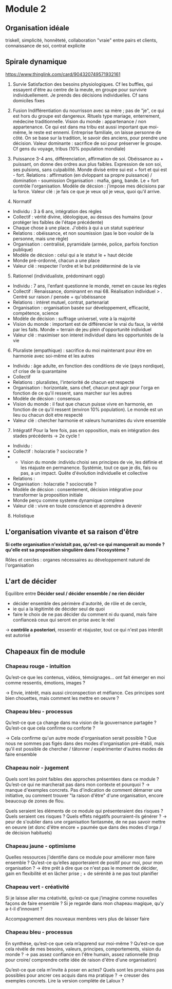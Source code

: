 # Module 2

## Organisation idéale

triskell, simplicité, honnêteté, collaboration "vraie" entre pairs et clients, connaissance de soi, contrat explicite

## Spirale dynamique

https://www.thinglink.com/card/904320749571932161

1. Survie
  Satisfaction des besoins physiologiques. Cf les buffles, qui essayent d'être au centre de la meute, en groupe pour survivre individuellement.
  Je prends des décisions individuelles.
  Cf sans domiciles fixes

2. Fusion
  Indifférentiation du nourrisson avec sa mère ; pas de "je", ce qui est hors du groupe est dangereux. Rituels type mariage, enterrement, médecine traditionnelle.
  Vision du monde : appartenance / non appartenance. Ce qui est dans ma tribu est aussi important que moi-même, le reste est ennemi.
  Entreprise familiale, on laisse personne de côté. On se base sur la tradition, le savoir des anciens, pour prendre une décision.
  Valeur dominante : sacrifice de soi pour préserver le groupe.
  Cf gens du voyage, tribus (10% population mondiale)

3. Puissance
  3-4 ans, différenciation, affirmation de soi.
  Obéissance au + puissant, on donne des ordres aux plus faibles.
  Expression de son soi, ses pulsions, sans culpabilité. Monde divisé entre sui est + fort et qui est - fort.
  Relations : affirmation (en dvloppant sa propre puissance) / domination - soumission
  Organisation : mafia, gang, bande. Le + fort contrôle l'organisation.
  Modèle de décsion : j'impose mes décisions par la force.
  Valeur clé : je fais ce que je veux qd je veux, quoi qu'il arrive.

4. Normatif
  - Individu : 3 à 6 ans, intégration des règles
  - Collectif : vérité divine, idéologique, au dessus des humains (pour protéger les faibles de l'étape précédente)
  - Chaque chose à une place. J'obéis à qui a un statut supérieur
  - Relations : obéissance, et non soumission (pas le bon vouloir de la personne, mais une règle)
  - Organisation : centralisé, pyramidale (armée, police, parfois fonction publique)
  - Modèle de décsion : celui qui a le statut le + haut décide
  - Monde pré-ordonné, chacun a une place
  - Valeur clé : respecter l'ordre et le but prédéterminé de la vie

5. Rationnel (individualiste, prédominant oggi)
  - Individu : 7 ans, l'enfant questionne le monde, remet en cause les règles
  - Collectif : Renaissance, dominannt en mai 68. Réalisation individuel > . Centré sur raison / pensée + qu'obéissance
  - Relations : intéret mutuel, contrat, partenariat
  - Organisation : organisation basée sur développement, efficacité, compétence, science
  - Modèle de décision : suffrage universel, vote à la majorité
  - Vision du monde : important est de différencier le vrai du faux, la vérité par les faits. Monde = terrain de jeu plein d'opportunité individuel
  - Valeur clé : maximiser son interet individuel dans les opportunités de la vie

6. Pluraliste (empathique) : sacrifice du moi maintenant pour être en harmonie avec soi-même et les autres
- Individu : âge adulte, en fonction des conditions de vie (pays nordique), cf crise de la quarantaine
- Collectif
- Relations : pluralistes, l'interiorité de chacun est respecté
- Organisation : horizontale, sans chef, chacun peut agir pour l'orga en fonction de ce qu'il ressent, sans marcher sur les autres
- Modèle de décsion : consensus
- Vision du monde : il faut que chacun puisse vivre en harmonie, en fonction de ce qu'il ressent (environ 10% population). Le monde est un lieu ou chacun doit etre respecté
- Valeur clé : chercher harmonie et valeurs humanistes du vivre ensemble

7. Intégratif
Pour la 1ere fois, pas en opposition, mais en intégration des stades précédents -> 2e cycle !
- Individu :
- Collectif : holacratie ? sociocratie ?
- - Vision du monde :individu choisi ses principes de vie, les définie et les réajuste en permanence. Systémie, tout ce que je dis, fais ou pas, a un impact. Quête d'évolution individuelle et collective
- Relations :
- Organisation : holacratie ? sociocratie ?
- Modèle de décsion : consentement, décision intégrative pour transformer la proposition initiale
- Monde perçu comme systeme dynamique complexe
- Valeur clé : vivre en toute conscience et apprendre à devenir

8. Holistique

## L'organisation vivante et sa raison d'être

**Si cette organisation n'existait pas, qu'est-ce qui manquerait au monde ? qu'elle est sa proposition singulière dans l'écosystème ?**

Rôles et cercles : organes nécessaires au développement naturel de l'organisation

## L'art de décider

Equilibre entre **Décider seul / décider ensemble / ne rien décider**

- décider ensemble des périmère d'autorité, de rôle et de cercle,
- ie qui a la légitimité de décider seul de quoi
- faire le choix de ne pas décider du comment ni du quand, mais faire confianceà ceux qui seront en prise avec le réel

-> **contrôle a posteriori**, ressentir et réajuster, tout ce qui n'est pas interdit est autorisé

## Chapeaux fin de module

### Chapeau rouge - intuition
Qu’est-ce que les contenus, vidéos, témoignages… ont fait émerger en moi comme ressentis, émotions, images ?

-> Envie, intérêt, mais aussi circonspection et méfiance. Ces principes sont bien chouettes, mais comment les mettre en oeuvre ?

### Chapeau bleu - processus
Qu’est-ce que ça change dans ma vision de la gouvernance partagée ?
Qu’est-ce que cela confirme ou conforte ?

-> Cela confirme qu'un autre mode d'organisation serait possible ? Que nous ne sommes pas figés dans des modes d'organisation pré-établi, mais qu'il est possible de chercher / tâtonner / expérimenter d'autres modes de faire ensemble

### Chapeau noir - jugement
Quels sont les point faibles des approches présentées dans ce module ? Qu’est-ce qui ne marcherait pas dans mon contexte et pourquoi ?
-> manque d'exemples concrets. Pas d'indication de comment démarrer une initiative, ou comment trouver "la raison d'être" d'une organisation, encore beaucoup de zones de flou.

Quels seraient les éléments de ce module qui présenteraient des risques ? Quels seraient ces risques ? Quels effets négatifs pourraient-ils générer ?
-> peur de s'oublier dans une organisation fantasmée, de ne pas savoir mettre en oeuvre (et donc d'être encore + paumée que dans des modes d'orga / de décision habituels)

### Chapeau jaune - optimisme
Quelles ressources j’identifie dans ce module pour améliorer mon faire ensemble ?
Qu’est-ce qu’elles apporteraient de positif pour moi, pour mon organisation ?
-> être prêt à dire que ce n'est pas le moment de décider, gain en flexibilité et en lâcher prise ; + de sérénité à ne pas tout planifier

### Chapeau vert - créativité
Si je laisse aller ma créativité, qu’est-ce que j’imagine comme nouvelles façons de faire ensemble ?
Si je regarde dans mon chapeau magique, qu’y a-t-il d’innovant ?

Accompagnement des nouveaux membres vers plus de laisser faire

### Chapeau bleu - processus
En synthèse, qu’est-ce que cela m’apprend sur moi-même ?
Qu’est-ce que cela révèle de mes besoins, valeurs, principes, comportements, vision du monde ?
-> pas assez confiance en l'être humain, assez rationnelle (trop pour croire/ comprendre cette idée de raison d'être d'une organisation)

Qu’est-ce que cela m’invite à poser en actes? Quels sont les prochains pas possibles pour ancrer ces acquis dans ma pratique ?
-> creuser des exemples concrets. Lire la version complète de Laloux ?
